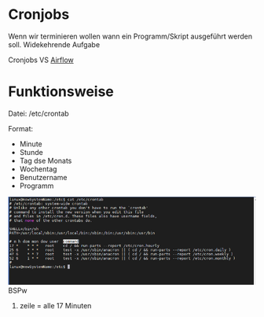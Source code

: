<h1>Cronjobs</h1>

Wenn wir terminieren wollen wann ein Programm/Skript ausgeführt werden soll. Widekehrende Aufgabe



Cronjobs VS [Airflow](./Airflow/Tutorial1.html)

# Funktionsweise

Datei:
/etc/crontab

Format:
- Minute
- Stunde
- Tag dse Monats
- Wochentag
- Benutzername
- Programm


![](imgs/2020-06-29-17-24-41.png)
BSPw 
 1. zeile = alle 17 Minuten 

